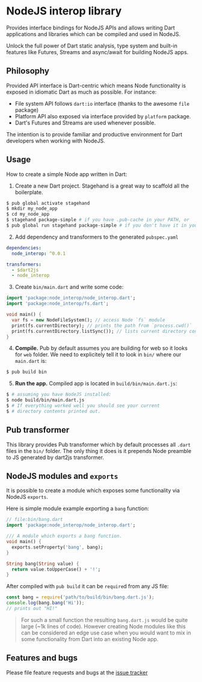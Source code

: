 # NodeJS interop library

Provides interface bindings for NodeJS APIs and allows writing Dart
applications and libraries which can be compiled and used in NodeJS.

Unlock the full power of Dart static analysis, type system and built-in features
like Futures, Streams and async/await for building NodeJS apps.

## Philosophy

Provided API interface is Dart-centric which means Node functionality is 
exposed in idiomatic Dart as much as possible. For instance:

- File system API follows `dart:io` interface (thanks to the awesome `file` package)
- Platform API also exposed via interface provided by `platform` package.
- Dart's Futures and Streams are used whenever possible.

The intention is to provide familiar and productive environment for Dart
developers when working with NodeJS.

## Usage

How to create a simple Node app written in Dart:

1. Create a new Dart project. Stagehand is a great way to scaffold all the
  boilerplate.
  ```bash
  $ pub global activate stagehand
  $ mkdir my_node_app
  $ cd my_node_app
  $ stagehand package-simple # if you have .pub-cache in your PATH, or
  $ pub global run stagehand package-simple # if you don't have it in your PATH
  ```
2. Add dependency and transformers to the generated `pubspec.yaml`
  ```yaml
  dependencies:
    node_interop: ^0.0.1

  transformers:
    - $dart2js
    - node_interop
  ```
3. Create `bin/main.dart` and write some code:
  ```dart
  import 'package:node_interop/node_interop.dart';
  import 'package:node_interop/fs.dart';

  void main() {
    var fs = new NodeFileSystem(); // access Node `fs` module
    print(fs.currentDirectory); // prints the path from `process.cwd()`
    print(fs.currentDirectory.listSync()); // lists current directory contents
  }
  ```
4. **Compile.**
  Pub by default assumes you are building for web so it looks for `web` folder. We need to explicitely tell it to look in `bin/` where our `main.dart` is:
  ```bash
  $ pub build bin
  ```
5. **Run the app.** Compiled app is located in `build/bin/main.dart.js`:
  ```bash
  $ # assuming you have NodeJS installed:
  $ node build/bin/main.dart.js
  $ # If everything worked well you should see your current 
  $ # directory contents printed out.
  ```

## Pub transformer

This library provides Pub transformer which by default processes all `.dart`
files in the `bin/` folder. The only thing it does is it prepends Node preamble
to JS generated by dart2js transformer.

## NodeJS modules and `exports`

It is possible to create a module which exposes some functionality via NodeJS
`exports`.

Here is simple module example exporting a `bang` function:

```dart
// file:bin/bang.dart
import 'package:node_interop/node_interop.dart';

/// A module which exports a bang function.
void main() {
  exports.setProperty('bang', bang);
}

String bang(String value) {
  return value.toUpperCase() + '!';
}
```

After compiled with `pub build` it can be `require`d from any JS file:

```js
const bang = require('path/to/build/bin/bang.dart.js');
console.log(bang.bang('Hi')); 
// prints out "HI!"
```

> For such a small function the resulting `bang.dart.js` would be quite
> large (~1k lines of code). However creating Node modules like this can
> be considered an edge use case when you would want to mix in some 
> functionality from Dart into an existing Node app.

## Features and bugs

Please file feature requests and bugs at the [issue tracker](http://github.com/pulyaevskiy/node-interop/issues/new)
